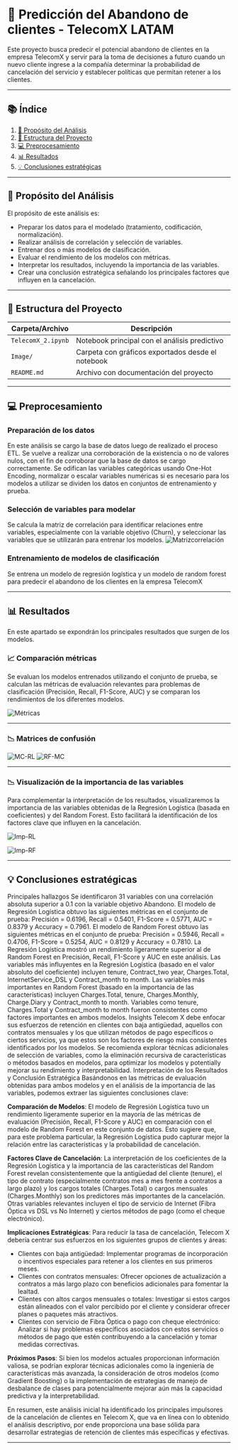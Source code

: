 # 📴 Predicción del Abandono de clientes - TelecomX LATAM

Este proyecto busca predecir el potencial abandono de clientes en la empresa TelecomX y servir para la toma de decisiones a futuro cuando un nuevo cliente ingrese a la compañía determinar la probabilidad de cancelación del servicio y establecer políticas que permitan retener a los clientes.

---

## 📚 Índice

1. [📌 Propósito del Análisis](#propósito-del-análisis)
2. [📁 Estructura del Proyecto](#estructura-del-proyecto)
3. [💻 Preprocesamiento](#preprocesamiento)
4. [📊 Resultados](#resultados)
5. [💡 Conclusiones estratégicas](#conclusiones-estratégicas)

---

## 📌 Propósito del Análisis

El propósito de este análisis es:

- Preparar los datos para el modelado (tratamiento, codificación, normalización).
- Realizar análisis de correlación y selección de variables.
- Entrenar dos o más modelos de clasificación.
- Evaluar el rendimiento de los modelos con métricas.
- Interpretar los resultados, incluyendo la importancia de las variables.
- Crear una conclusión estratégica señalando los principales factores que influyen en la cancelación.

---

## 📁 Estructura del Proyecto

| Carpeta/Archivo               | Descripción                                                  |
|------------------------------|--------------------------------------------------------------|
| `TelecomX_2.ipynb`      | Notebook principal con el análisis predictivo              |
| `Image/`                    | Carpeta con gráficos exportados desde el notebook            |
| `README.md`                  | Archivo con documentación del proyecto                       |

---
## 💻 Preprocesamiento

### Preparación de los datos
En este análisis se cargo la base de datos luego de realizado el proceso ETL. Se vuelve a realizar una corroboración de la existencia o no de valores nulos, con el fin de corroborar que la base de datos se cargo correctamente. Se odifican las variables categóricas usando One-Hot Encoding, normalizar o escalar variables numéricas si es necesario para los modelos a utilizar se dividen los datos en conjuntos de entrenamiento y prueba.

### Selección de variables para modelar
Se calcula la matriz de correlación para identificar relaciones entre variables, especialmente con la variable objetivo (Churn), y seleccionar las variables que se utilizarán para entrenar los modelos.
![Matrizcorrelación](Image/corr.png)

### Entrenamiento de modelos de clasificación
Se entrena un modelo de regresión logística y un modelo de random forest para predecir el abandono de los clientes en la empresa TelecomX

---

## 📊 Resultados

En este apartado se expondrán los principales resultados que surgen de los modelos.

### 📈 Comparación métricas

Se evaluan los modelos entrenados utilizando el conjunto de prueba, se calculan las métricas de evaluación relevantes para problemas de clasificación (Precisión, Recall, F1-Score, AUC) y se comparan los rendimientos de los diferentes modelos.

![Métricas](Image/tabla_rdo.png)

---

### 📉 Matrices de confusión

![MC-RL](Image/MCrl.png)
![RF-MC](Image/MCrf.png)

---

### 📉 Visualización de la importancia de las variables

Para complementar la interpretación de los resultados, visualizaremos la importancia de las variables obtenidas de la Regresión Logística (basada en coeficientes) y del Random Forest. Esto facilitará la identificación de los factores clave que influyen en la cancelación.

![Imp-RL](Image/varrelrl.png)

![Imp-RF](Image/varrelrf.png)

---
## 💡 Conclusiones estratégicas

Principales hallazgos
Se identificaron 31 variables con una correlación absoluta superior a 0.1 con la variable objetivo Abandono.
El modelo de Regresión Logística obtuvo las siguientes métricas en el conjunto de prueba: Precisión = 0.6196, Recall = 0.5401, F1-Score = 0.5771, AUC = 0.8379 y Accuracy = 0.7961.
El modelo de Random Forest obtuvo las siguientes métricas en el conjunto de prueba: Precisión = 0.5946, Recall = 0.4706, F1-Score = 0.5254, AUC = 0.8129 y Accuracy = 0.7810.
La Regresión Logística mostró un rendimiento ligeramente superior al de Random Forest en Precisión, Recall, F1-Score y AUC en este análisis.
Las variables más influyentes en la Regresión Logística (basado en el valor absoluto del coeficiente) incluyen tenure, Contract_two year, Charges.Total, InternetService_DSL y Contract_month to month.
Las variables más importantes en Random Forest (basado en la importancia de las características) incluyen Charges.Total, tenure, Charges.Monthly, Charge.Diary y Contract_month to month.
Variables como tenure, Charges.Total y Contract_month to month fueron consistentes como factores importantes en ambos modelos.
Insights
Telecom X debe enfocar sus esfuerzos de retención en clientes con baja antigüedad, aquellos con contratos mensuales y los que utilizan métodos de pago específicos o ciertos servicios, ya que estos son los factores de riesgo más consistentes identificados por los modelos.
Se recomienda explorar técnicas adicionales de selección de variables, como la eliminación recursiva de características o métodos basados en modelos, para optimizar los modelos y potentially mejorar su rendimiento y interpretabilidad.
Interpretación de los Resultados y Conclusión Estratégica
Basándonos en las métricas de evaluación obtenidas para ambos modelos y en el análisis de la importancia de las variables, podemos extraer las siguientes conclusiones clave:

**Comparación de Modelos**: El modelo de Regresión Logística tuvo un rendimiento ligeramente superior en la mayoría de las métricas de evaluación (Precisión, Recall, F1-Score y AUC) en comparación con el modelo de Random Forest en este conjunto de datos. Esto sugiere que, para este problema particular, la Regresión Logística pudo capturar mejor la relación entre las características y la probabilidad de cancelación.

**Factores Clave de Cancelación**: La interpretación de los coeficientes de la Regresión Logística y la importancia de las características del Random Forest revelan consistentemente que la antigüedad del cliente (tenure), el tipo de contrato (especialmente contratos mes a mes frente a contratos a largo plazo) y los cargos totales (Charges.Total) o cargos mensuales (Charges.Monthly) son los predictores más importantes de la cancelación. Otras variables relevantes incluyen el tipo de servicio de Internet (Fibra Óptica vs DSL vs No Internet) y ciertos métodos de pago (como el cheque electrónico).

**Implicaciones Estratégicas**: Para reducir la tasa de cancelación, Telecom X debería centrar sus esfuerzos en los siguientes grupos de clientes y áreas:

- Clientes con baja antigüedad: Implementar programas de incorporación o incentivos especiales para retener a los clientes en sus primeros meses.
- Clientes con contratos mensuales: Ofrecer opciones de actualización a contratos a más largo plazo con beneficios adicionales para fomentar la lealtad.
- Clientes con altos cargos mensuales o totales: Investigar si estos cargos están alineados con el valor percibido por el cliente y considerar ofrecer planes o paquetes más atractivos.
- Clientes con servicio de Fibra Óptica o pago con cheque electrónico: Analizar si hay problemas específicos asociados con estos servicios o métodos de pago que estén contribuyendo a la cancelación y tomar medidas correctivas.

**Próximos Pasos**: Si bien los modelos actuales proporcionan información valiosa, se podrían explorar técnicas adicionales como la ingeniería de características más avanzada, la consideración de otros modelos (como Gradient Boosting) o la implementación de estrategias de manejo de desbalance de clases para potencialmente mejorar aún más la capacidad predictiva y la interpretabilidad.

En resumen, este análisis inicial ha identificado los principales impulsores de la cancelación de clientes en Telecom X, que va en línea con lo obtenido el análisis descriptivo, por ende proporciona una base sólida para desarrollar estrategias de retención de clientes más específicas y efectivas.

---
